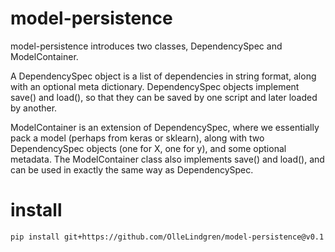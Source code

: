# model-persistence
model-persistence introduces two classes, DependencySpec and ModelContainer.

A DependencySpec object is a list of dependencies in string format, along with an optional meta dictionary. DependencySpec objects implement save() and load(), so that they can be saved by one script and later loaded by another.

ModelContainer is an extension of DependencySpec, where we essentially pack a model (perhaps from keras or sklearn), along with two DependencySpec objects (one for X, one for y), and some optional metadata. The ModelContainer class also implements save() and load(), and can be used in exactly the same way as DependencySpec.

# install

`pip install git+https://github.com/OlleLindgren/model-persistence@v0.1`
